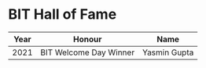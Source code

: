 # BIT Hall of Fame

| Year | Honour | Name |
| ---- | ------ | ---- |
| 2021 | BIT Welcome Day Winner | Yasmin Gupta |

